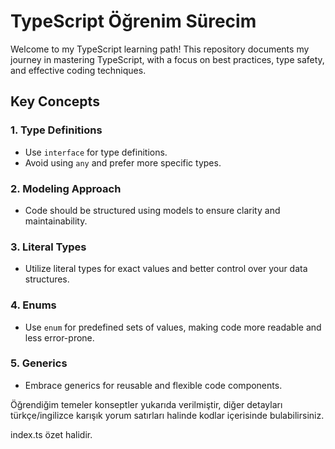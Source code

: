 # TypeScript Öğrenim Sürecim

Welcome to my TypeScript learning path! This repository documents my journey in mastering TypeScript, with a focus on best practices, type safety, and effective coding techniques.

## Key Concepts

### 1. **Type Definitions**
   - Use `interface` for type definitions.
   - Avoid using `any` and prefer more specific types.

### 2. **Modeling Approach**
   - Code should be structured using models to ensure clarity and maintainability.

### 3. **Literal Types**
   - Utilize literal types for exact values and better control over your data structures.

### 4. **Enums**
   - Use `enum` for predefined sets of values, making code more readable and less error-prone.

### 5. **Generics**
   - Embrace generics for reusable and flexible code components.


Öğrendiğim temeler konseptler yukarıda verilmiştir, diğer detayları türkçe/ingilizce karışık yorum satırları halinde kodlar içerisinde bulabilirsiniz. 

index.ts  özet halidir. 

